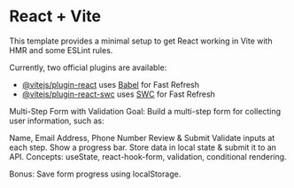 # React + Vite

This template provides a minimal setup to get React working in Vite with HMR and some ESLint rules.

Currently, two official plugins are available:

- [@vitejs/plugin-react](https://github.com/vitejs/vite-plugin-react/blob/main/packages/plugin-react/README.md) uses [Babel](https://babeljs.io/) for Fast Refresh
- [@vitejs/plugin-react-swc](https://github.com/vitejs/vite-plugin-react-swc) uses [SWC](https://swc.rs/) for Fast Refresh

Multi-Step Form with Validation
Goal: Build a multi-step form for collecting user information, such as:

Name, Email
Address, Phone Number
Review & Submit
Validate inputs at each step.
Show a progress bar.
Store data in local state & submit it to an API.
Concepts: useState, react-hook-form, validation, conditional rendering.

Bonus: Save form progress using localStorage.
